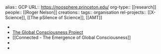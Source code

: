 alias:: GCP
URL:: https://noosphere.princeton.edu/
org-type:: [[research]]
people:: [[Roger Nelson]]
creations::
tags:: organisation
rel-projects:: [[X-Science]], [[The pSilence of Science]], [[AMT]]


-
- [The Global Consciousness Project](https://noosphere.princeton.edu/)
- [[Connected - The Emergence of Global Consciousness]]
-
-
